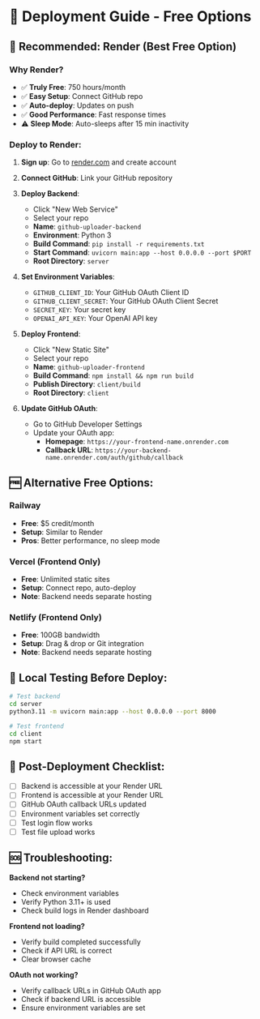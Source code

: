 # 🚀 Deployment Guide - Free Options

## 🎯 **Recommended: Render (Best Free Option)**

### Why Render?

- ✅ **Truly Free**: 750 hours/month
- ✅ **Easy Setup**: Connect GitHub repo
- ✅ **Auto-deploy**: Updates on push
- ✅ **Good Performance**: Fast response times
- ⚠️ **Sleep Mode**: Auto-sleeps after 15 min inactivity

### Deploy to Render:

1. **Sign up**: Go to [render.com](https://render.com) and create account
2. **Connect GitHub**: Link your GitHub repository
3. **Deploy Backend**:

   - Click "New Web Service"
   - Select your repo
   - **Name**: `github-uploader-backend`
   - **Environment**: Python 3
   - **Build Command**: `pip install -r requirements.txt`
   - **Start Command**: `uvicorn main:app --host 0.0.0.0 --port $PORT`
   - **Root Directory**: `server`

4. **Set Environment Variables**:

   - `GITHUB_CLIENT_ID`: Your GitHub OAuth Client ID
   - `GITHUB_CLIENT_SECRET`: Your GitHub OAuth Client Secret
   - `SECRET_KEY`: Your secret key
   - `OPENAI_API_KEY`: Your OpenAI API key

5. **Deploy Frontend**:

   - Click "New Static Site"
   - Select your repo
   - **Name**: `github-uploader-frontend`
   - **Build Command**: `npm install && npm run build`
   - **Publish Directory**: `client/build`
   - **Root Directory**: `client`

6. **Update GitHub OAuth**:
   - Go to GitHub Developer Settings
   - Update your OAuth app:
     - **Homepage**: `https://your-frontend-name.onrender.com`
     - **Callback URL**: `https://your-backend-name.onrender.com/auth/github/callback`

## 🆓 **Alternative Free Options:**

### Railway

- **Free**: $5 credit/month
- **Setup**: Similar to Render
- **Pros**: Better performance, no sleep mode

### Vercel (Frontend Only)

- **Free**: Unlimited static sites
- **Setup**: Connect repo, auto-deploy
- **Note**: Backend needs separate hosting

### Netlify (Frontend Only)

- **Free**: 100GB bandwidth
- **Setup**: Drag & drop or Git integration
- **Note**: Backend needs separate hosting

## 🔧 **Local Testing Before Deploy:**

```bash
# Test backend
cd server
python3.11 -m uvicorn main:app --host 0.0.0.0 --port 8000

# Test frontend
cd client
npm start
```

## 📝 **Post-Deployment Checklist:**

- [ ] Backend is accessible at your Render URL
- [ ] Frontend is accessible at your Render URL
- [ ] GitHub OAuth callback URLs updated
- [ ] Environment variables set correctly
- [ ] Test login flow works
- [ ] Test file upload works

## 🆘 **Troubleshooting:**

**Backend not starting?**

- Check environment variables
- Verify Python 3.11+ is used
- Check build logs in Render dashboard

**Frontend not loading?**

- Verify build completed successfully
- Check if API URL is correct
- Clear browser cache

**OAuth not working?**

- Verify callback URLs in GitHub OAuth app
- Check if backend URL is accessible
- Ensure environment variables are set
